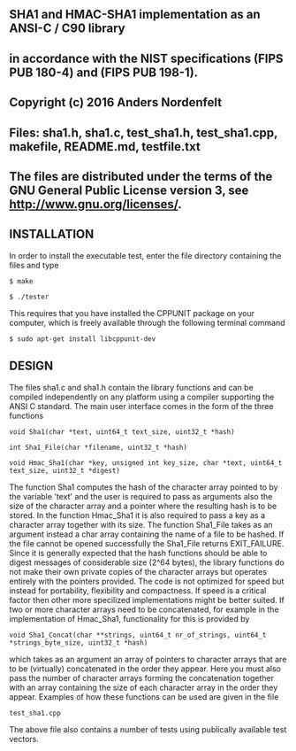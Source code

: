 ##  SHA1 and HMAC-SHA1 implementation as an ANSI-C / C90 library  
##	in accordance with the NIST specifications (FIPS PUB 180-4) and (FIPS PUB 198-1).
##
##  Copyright (c)  2016  Anders Nordenfelt
##
## 	Files: sha1.h, sha1.c, test_sha1.h, test_sha1.cpp, makefile, README.md, testfile.txt 
##
##  The files are distributed under the terms of the GNU General Public License version 3, see <http://www.gnu.org/licenses/>.


## INSTALLATION

In order to install the executable test, enter the file directory containing the files and type

	$ make

	$ ./tester

This requires that you have installed the CPPUNIT package on your computer, which is freely available through the following terminal command

	$ sudo apt-get install libcppunit-dev



## DESIGN

The files sha1.c and sha1.h contain the library functions and can be compiled independently on any platform using a compiler supporting the ANSI C standard. The main user interface comes in the form of the three functions

	void Sha1(char *text, uint64_t text_size, uint32_t *hash)

    int Sha1_File(char *filename, uint32_t *hash)

	void Hmac_Sha1(char *key, unsigned int key_size, char *text, uint64_t text_size, uint32_t *digest)

The function Sha1 computes the hash of the character array pointed to by the variable 'text' and the user is required to pass as arguments also the size of the character array and a pointer where the resulting hash is to be stored. In the function Hmac_Sha1 it is also required to pass a key as a character array together with its size. The function Sha1_File takes as an argument instead a char array containing the name of a file to be hashed. If the file cannot be opened successfully the Sha1_File returns EXIT_FAILURE. Since it is generally expected that the hash functions should be able to digest messages of considerable size (2^64 bytes), the library functions do not make their own private copies of the character arrays but operates entirely with the pointers provided. The code is not optimized for speed but instead for portability, flexibility and compactness. If speed is a critical factor then other more specilized implementations might be better suited. If two or more character arrays need to be concatenated, for example in the implementation of Hmac_Sha1, functionality for this is provided by

	void Sha1_Concat(char **strings, uint64_t nr_of_strings, uint64_t *strings_byte_size, uint32_t *hash)

which takes as an argument an array of pointers to character arrays that are to be (virtually) concatenated in the order they appear. Here you must also pass the number of character arrays forming the concatenation together with an array containing the size of each character array in the order they appear. Examples of how these functions can be used are given in the file 

	test_sha1.cpp

The above file also contains a number of tests using publically available test vectors. 
